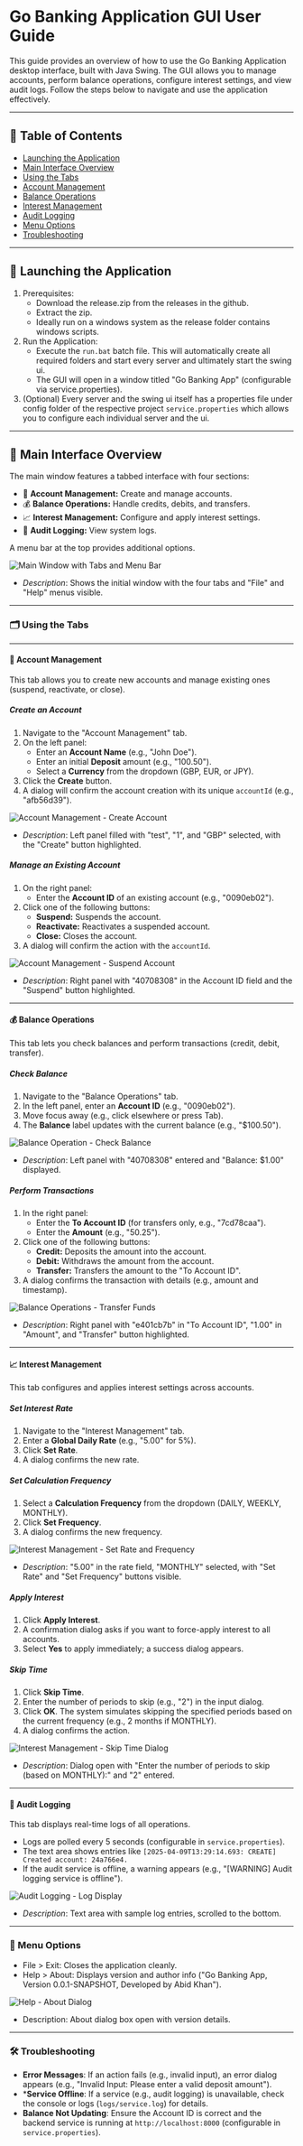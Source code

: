 # Go Banking Application GUI User Guide

This guide provides an overview of how to use the Go Banking Application desktop interface, built with Java Swing. The GUI allows you to manage accounts, perform balance operations, configure interest settings, and view audit logs. Follow the steps below to navigate and use the application effectively.

---

## 📌 Table of Contents
- [Launching the Application](#launching-the-application)
- [Main Interface Overview](#main-interface-overview)
- [Using the Tabs](#using-the-tabs)
- [Account Management](#account-management)
- [Balance Operations](#balance-operations)
- [Interest Management](#interest-management)
- [Audit Logging](#audit-logging)
- [Menu Options](#menu-options)
- [Troubleshooting](#troubleshooting)


---

## 🚀 Launching the Application

1. Prerequisites:
    - Download the release.zip from the releases in the github.
    - Extract the zip.
    - Ideally run on a windows system as the release folder contains windows scripts.
2. Run the Application:
    - Execute the `run.bat` batch file. This will automatically create all required folders and start every server and ultimately start the swing ui.
    - The GUI will open in a window titled "Go Banking App" (configurable via service.properties).
3. (Optional) Every server and the swing ui itself has a properties file under config folder of the respective project `service.properties` which allows you to configure each individual server and the ui.

---

## 🧾 Main Interface Overview

The main window features a tabbed interface with four sections:
- 🏦 **Account Management:** Create and manage accounts.
- 💰 **Balance Operations:** Handle credits, debits, and transfers.
- 📈 **Interest Management:** Configure and apply interest settings.
- 📝 **Audit Logging:** View system logs.

A menu bar at the top provides additional options.

![Main Window with Tabs and Menu Bar](GUI-User-Guide-Images/MainInterfaceOverview.png)

- _Description_: Shows the initial window with the four tabs and "File" and "Help" menus visible.

---

### 🗂️ Using the Tabs

---

#### 🏦 Account Management
This tab allows you to create new accounts and manage existing ones (suspend, reactivate, or close).

##### Create an Account
1. Navigate to the "Account Management" tab.
2. On the left panel:
    - Enter an **Account Name** (e.g., "John Doe").
    - Enter an initial **Deposit** amount (e.g., "100.50").
    - Select a **Currency** from the dropdown (GBP, EUR, or JPY).
3. Click the **Create** button.
4. A dialog will confirm the account creation with its unique `accountId` (e.g., "afb56d39").

![Account Management - Create Account](GUI-User-Guide-Images/AccountManagementCreateAccount.png)

- _Description_: Left panel filled with "test", "1", and "GBP" selected, with the "Create" button highlighted.

##### Manage an Existing Account
1. On the right panel:
    - Enter the **Account ID** of an existing account (e.g., "0090eb02").
2. Click one of the following buttons:
    - **Suspend:** Suspends the account.
    - **Reactivate:** Reactivates a suspended account.
    - **Close:** Closes the account.
3. A dialog will confirm the action with the `accountId`.

![Account Management - Suspend Account](GUI-User-Guide-Images/AccountManagementSuspendAccount.png)

- _Description_: Right panel with "40708308" in the Account ID field and the "Suspend" button highlighted.

---

#### 💰 Balance Operations

This tab lets you check balances and perform transactions (credit, debit, transfer).

##### Check Balance
1. Navigate to the "Balance Operations" tab.
2. In the left panel, enter an **Account ID** (e.g., "0090eb02").
3. Move focus away (e.g., click elsewhere or press Tab).
4. The **Balance** label updates with the current balance (e.g., "$100.50").

![Balance Operation - Check Balance](GUI-User-Guide-Images/BalanceOperationCheckBalance.png)

- _Description_: Left panel with "40708308" entered and "Balance: $1.00" displayed.

##### Perform Transactions
1. In the right panel:
    - Enter the **To Account ID** (for transfers only, e.g., "7cd78caa").
    - Enter the **Amount** (e.g., "50.25").
2. Click one of the following buttons:
    - **Credit:** Deposits the amount into the account.
    - **Debit:** Withdraws the amount from the account.
    - **Transfer:** Transfers the amount to the "To Account ID".
3. A dialog confirms the transaction with details (e.g., amount and timestamp).

![Balance Operations - Transfer Funds](GUI-User-Guide-Images/BalanceOperationTransfer.png)

- _Description_: Right panel with "e401cb7b" in "To Account ID", "1.00" in "Amount", and "Transfer" button highlighted.

---

#### 📈 Interest Management

This tab configures and applies interest settings across accounts.

##### Set Interest Rate
1. Navigate to the "Interest Management" tab.
2. Enter a **Global Daily Rate** (e.g., "5.00" for 5%).
3. Click **Set Rate**.
4. A dialog confirms the new rate.

##### Set Calculation Frequency
1. Select a **Calculation Frequency** from the dropdown (DAILY, WEEKLY, MONTHLY).
2. Click **Set Frequency**.
3. A dialog confirms the new frequency.

![Interest Management - Set Rate and Frequency](GUI-User-Guide-Images/InterestManagementSetRateAndFrequency.png)

- _Description_: "5.00" in the rate field, "MONTHLY" selected, with "Set Rate" and "Set Frequency" buttons visible.

##### Apply Interest
1. Click **Apply Interest**.
2. A confirmation dialog asks if you want to force-apply interest to all accounts.
3. Select **Yes** to apply immediately; a success dialog appears.

##### Skip Time
1. Click **Skip Time**.
2. Enter the number of periods to skip (e.g., "2") in the input dialog.
3. Click **OK**. The system simulates skipping the specified periods based on the current frequency (e.g., 2 months if MONTHLY).
4. A dialog confirms the action.

![Interest Management - Skip Time Dialog](GUI-User-Guide-Images/InterestManagementSkipTimeDialog.png)

- _Description_: Dialog open with "Enter the number of periods to skip (based on MONTHLY):" and "2" entered.

---

#### 📝 Audit Logging

This tab displays real-time logs of all operations.
- Logs are polled every 5 seconds (configurable in `service.properties`).
- The text area shows entries like `[2025-04-09T13:29:14.693: CREATE] Created account: 24a766e4.`
- If the audit service is offline, a warning appears (e.g., "[WARNING] Audit logging service is offline").

![Audit Logging - Log Display](GUI-User-Guide-Images/AuditLoggingLogDisplay.png)

- _Description_: Text area with sample log entries, scrolled to the bottom.

---

### 🍔 Menu Options

- File > Exit: Closes the application cleanly.
- Help > About: Displays version and author info ("Go Banking App, Version 0.0.1-SNAPSHOT, Developed by Abid Khan").

![Help - About Dialog](GUI-User-Guide-Images/HelpAboutDialog.png)

- Description: About dialog box open with version details.

---

### 🛠️ Troubleshooting

- **Error Messages**: If an action fails (e.g., invalid input), an error dialog appears (e.g., "Invalid Input: Please enter a valid deposit amount").
- ***Service Offline**: If a service (e.g., audit logging) is unavailable, check the console or logs (`logs/service.log`) for details.
- **Balance Not Updating**: Ensure the Account ID is correct and the backend service is running at `http://localhost:8000` (configurable in `service.properties`).